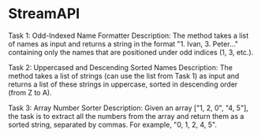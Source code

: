 # StreamAPI
Task 1: Odd-Indexed Name Formatter
Description: The method takes a list of names as input and returns a string in the format "1. Ivan, 3. Peter..." containing only the names that are positioned under odd indices (1, 3, etc.).

Task 2: Uppercased and Descending Sorted Names
Description: The method takes a list of strings (can use the list from Task 1) as input and returns a list of these strings in uppercase, sorted in descending order (from Z to A).

Task 3: Array Number Sorter
Description: Given an array ["1, 2, 0", "4, 5"], the task is to extract all the numbers from the array and return them as a sorted string, separated by commas. For example, "0, 1, 2, 4, 5".
